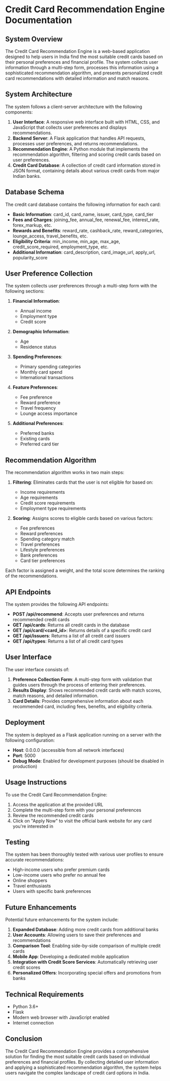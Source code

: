 # Credit Card Recommendation Engine Documentation

## System Overview

The Credit Card Recommendation Engine is a web-based application designed to help users in India find the most suitable credit cards based on their personal preferences and financial profile. The system collects user information through a multi-step form, processes this information using a sophisticated recommendation algorithm, and presents personalized credit card recommendations with detailed information and match reasons.

## System Architecture

The system follows a client-server architecture with the following components:

1. **User Interface**: A responsive web interface built with HTML, CSS, and JavaScript that collects user preferences and displays recommendations.
2. **Backend Server**: A Flask application that handles API requests, processes user preferences, and returns recommendations.
3. **Recommendation Engine**: A Python module that implements the recommendation algorithm, filtering and scoring credit cards based on user preferences.
4. **Credit Card Database**: A collection of credit card information stored in JSON format, containing details about various credit cards from major Indian banks.

## Database Schema

The credit card database contains the following information for each card:

- **Basic Information**: card_id, card_name, issuer, card_type, card_tier
- **Fees and Charges**: joining_fee, annual_fee, renewal_fee, interest_rate, forex_markup, etc.
- **Rewards and Benefits**: reward_rate, cashback_rate, reward_categories, lounge_access, travel_benefits, etc.
- **Eligibility Criteria**: min_income, min_age, max_age, credit_score_required, employment_type, etc.
- **Additional Information**: card_description, card_image_url, apply_url, popularity_score

## User Preference Collection

The system collects user preferences through a multi-step form with the following sections:

1. **Financial Information**:
   - Annual income
   - Employment type
   - Credit score

2. **Demographic Information**:
   - Age
   - Residence status

3. **Spending Preferences**:
   - Primary spending categories
   - Monthly card spend
   - International transactions

4. **Feature Preferences**:
   - Fee preference
   - Reward preference
   - Travel frequency
   - Lounge access importance

5. **Additional Preferences**:
   - Preferred banks
   - Existing cards
   - Preferred card tier

## Recommendation Algorithm

The recommendation algorithm works in two main steps:

1. **Filtering**: Eliminates cards that the user is not eligible for based on:
   - Income requirements
   - Age requirements
   - Credit score requirements
   - Employment type requirements

2. **Scoring**: Assigns scores to eligible cards based on various factors:
   - Fee preferences
   - Reward preferences
   - Spending category match
   - Travel preferences
   - Lifestyle preferences
   - Bank preferences
   - Card tier preferences

Each factor is assigned a weight, and the total score determines the ranking of the recommendations.

## API Endpoints

The system provides the following API endpoints:

- **POST /api/recommend**: Accepts user preferences and returns recommended credit cards
- **GET /api/cards**: Returns all credit cards in the database
- **GET /api/card/<card_id>**: Returns details of a specific credit card
- **GET /api/issuers**: Returns a list of all credit card issuers
- **GET /api/types**: Returns a list of all credit card types

## User Interface

The user interface consists of:

1. **Preference Collection Form**: A multi-step form with validation that guides users through the process of entering their preferences.
2. **Results Display**: Shows recommended credit cards with match scores, match reasons, and detailed information.
3. **Card Details**: Provides comprehensive information about each recommended card, including fees, benefits, and eligibility criteria.

## Deployment

The system is deployed as a Flask application running on a server with the following configuration:

- **Host**: 0.0.0.0 (accessible from all network interfaces)
- **Port**: 5000
- **Debug Mode**: Enabled for development purposes (should be disabled in production)

## Usage Instructions

To use the Credit Card Recommendation Engine:

1. Access the application at the provided URL
2. Complete the multi-step form with your personal preferences
3. Review the recommended credit cards
4. Click on "Apply Now" to visit the official bank website for any card you're interested in

## Testing

The system has been thoroughly tested with various user profiles to ensure accurate recommendations:

- High-income users who prefer premium cards
- Low-income users who prefer no annual fee
- Online shoppers
- Travel enthusiasts
- Users with specific bank preferences

## Future Enhancements

Potential future enhancements for the system include:

1. **Expanded Database**: Adding more credit cards from additional banks
2. **User Accounts**: Allowing users to save their preferences and recommendations
3. **Comparison Tool**: Enabling side-by-side comparison of multiple credit cards
4. **Mobile App**: Developing a dedicated mobile application
5. **Integration with Credit Score Services**: Automatically retrieving user credit scores
6. **Personalized Offers**: Incorporating special offers and promotions from banks

## Technical Requirements

- Python 3.6+
- Flask
- Modern web browser with JavaScript enabled
- Internet connection

## Conclusion

The Credit Card Recommendation Engine provides a comprehensive solution for finding the most suitable credit cards based on individual preferences and financial profiles. By collecting detailed user information and applying a sophisticated recommendation algorithm, the system helps users navigate the complex landscape of credit card options in India.
